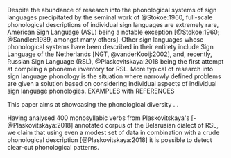 Despite the abundance of research into the phonological systems of sign languages precipitated by the seminal work of @Stokoe:1960, full-scale phonological descriptions of individual sign languages are extremely rare, American Sign Language (ASL) being a notable exception [@Stokoe:1960; @Sandler:1989, amongst many others]. Other sign languages whose phonological systems have been described in their entirety include Sign Language of the Netherlands [NGT, @vanderKooij:2002], and, recently, Russian Sign Language (RSL), @Plaskovitskaya:2018 being the first attempt at compiling a phoneme inventory for RSL. More typical of research into sign language phonology is the situation where narrowly defined problems are given a solution based on considering individual aspects of individual sign language phonologies. EXAMPLES with REFERENCES 

This paper aims at showcasing the phonological diversity ...

Having analysed 400 monosyllabic verbs from Plaskovitskaya's [-@Plaskovitskaya:2018] annotated corpus of the Belarusian dialect of RSL, we claim that using even a modest set of data in combination with a crude phonological description [@Plaskovitskaya:2018] it is possible to detect clear-cut phonological patterns. 
